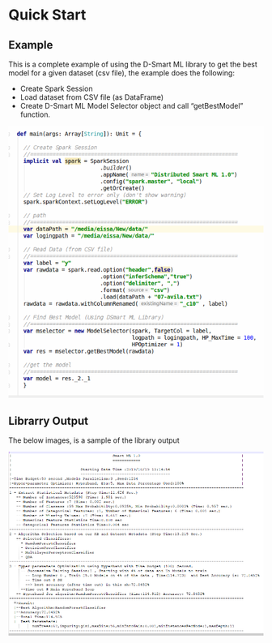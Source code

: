 # Quick Start

## Example
This is a complete example of using the D-Smart ML library to get the best model for a given dataset (csv file), the example does the following:
-	Create Spark Session
-	Load dataset from CSV file (as DataFrame)
-	Create D-Smart ML Model Selector object and call “getBestModel” function.

![Output](https://raw.githubusercontent.com/DataSystemsGroupUT/Distributed-SmartML/master/Images/Example1.png)

## Librarry Output
The below images, is a sample of the  library output

![Output](https://raw.githubusercontent.com/DataSystemsGroupUT/Distributed-SmartML/master/Images/Output_.png)
